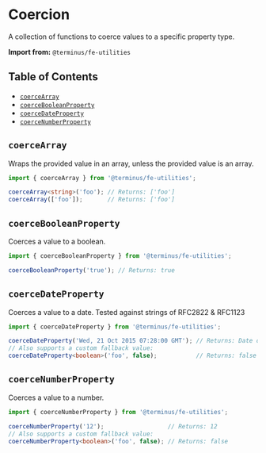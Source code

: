 <h1>Coercion</h1>

A collection of functions to coerce values to a specific property type.

**Import from:** `@terminus/fe-utilities`

<!-- START doctoc generated TOC please keep comment here to allow auto update -->
<!-- DON'T EDIT THIS SECTION, INSTEAD RE-RUN doctoc TO UPDATE -->
## Table of Contents

- [`coerceArray`](#coercearray)
- [`coerceBooleanProperty`](#coercebooleanproperty)
- [`coerceDateProperty`](#coercedateproperty)
- [`coerceNumberProperty`](#coercenumberproperty)

<!-- END doctoc generated TOC please keep comment here to allow auto update -->

## `coerceArray`

Wraps the provided value in an array, unless the provided value is an array.

```typescript
import { coerceArray } from '@terminus/fe-utilities';

coerceArray<string>('foo'); // Returns: ['foo']
coerceArray(['foo']);       // Returns: ['foo']
```

## `coerceBooleanProperty`

Coerces a value to a boolean.

```typescript
import { coerceBooleanProperty } from '@terminus/fe-utilities';

coerceBooleanProperty('true'); // Returns: true
```

## `coerceDateProperty`

Coerces a value to a date. Tested against strings of RFC2822 & RFC1123

```typescript
import { coerceDateProperty } from '@terminus/fe-utilities';

coerceDateProperty('Wed, 21 Oct 2015 07:28:00 GMT'); // Returns: Date object
// Also supports a custom fallback value:
coerceDateProperty<boolean>('foo', false);           // Returns: false
```

## `coerceNumberProperty`

Coerces a value to a number.

```typescript
import { coerceNumberProperty } from '@terminus/fe-utilities';

coerceNumberProperty('12');                  // Returns: 12
// Also supports a custom fallback value:
coerceNumberProperty<boolean>('foo', false); // Returns: false
```
